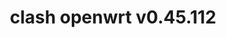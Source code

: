 ---
title: clash openwrt v0.45.112
layout: safelink
safelinkku: https://osdn.net/projects/openclash/downloads/78563/luci-app-openclash_0.45.112-beta_all.ipk/
permalink: /clash-openwrt-v45-112/
---